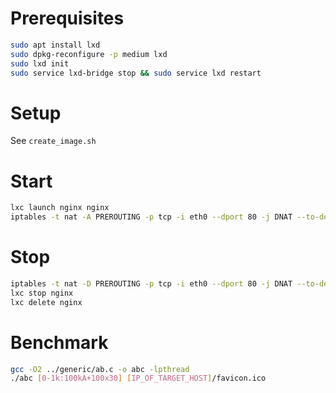 Prerequisites
=============
```sh
sudo apt install lxd
sudo dpkg-reconfigure -p medium lxd
sudo lxd init
sudo service lxd-bridge stop && sudo service lxd restart
```

Setup
=====
See `create_image.sh`

Start
=====
```sh
lxc launch nginx nginx
iptables -t nat -A PREROUTING -p tcp -i eth0 --dport 80 -j DNAT --to-destination [IP_OF_CONTAINER]:80
```

Stop
====
```sh
iptables -t nat -D PREROUTING -p tcp -i eth0 --dport 80 -j DNAT --to-destination [IP_OF_CONTAINER]:80
lxc stop nginx
lxc delete nginx
```

Benchmark
=========
```sh
gcc -O2 ../generic/ab.c -o abc -lpthread
./abc [0-1k:100kA+100x30] [IP_OF_TARGET_HOST]/favicon.ico
```